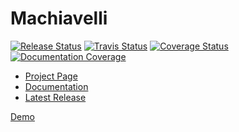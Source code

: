 Machiavelli
=========

[![Release Status](http://img.shields.io/github/release/anchor/machiavelli.svg?style=flat)](http://github.com/anchor/machiavelli/releases/latest)
[![Travis Status](http://img.shields.io/travis/anchor/machiavelli.svg?style=flat)](https://travis-ci.org/anchor/machiavelli)
[![Coverage Status](http://img.shields.io/coveralls/anchor/machiavelli.svg?style=flat)](https://coveralls.io/r/anchor/machiavelli)
[![Documentation Coverage](http://inch-ci.org/github/anchor/machiavelli.svg)](http://inch-ci.org/github/anchor/machiavelli)


 * [Project Page](http://anchor.github.io/machiavelli/)
 * [Documentation](http://github.com/anchor/machiavelli/wiki)
 * [Latest Release](http://github.com/anchor/machiavelli/releases/latest)
  
 
 [Demo](http://demo.machiavelli.anchor.net.au)
